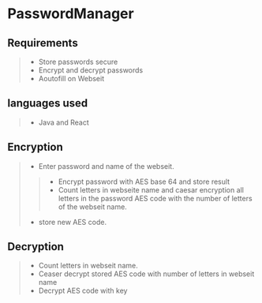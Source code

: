 # PasswordManager

## Requirements

>- Store passwords secure 
>- Encrypt and decrypt passwords
>- Aoutofill on Webseit 

## languages used

>- Java and React

## Encryption 

>- Enter password and name of the webseit.
>>- Encrypt password with AES base 64 and store result 
>>- Count letters in webseite name and caesar encryption all letters in the password AES code with the number of letters of the webseit name.
>- store new AES code. 

## Decryption 

>- Count letters in webseit name.
>- Ceaser decrypt stored AES code with number of letters in webseit name 
>- Decrypt AES code with key 
